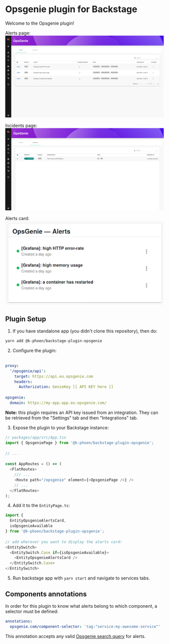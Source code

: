 # Opsgenie plugin for Backstage

Welcome to the Opsgenie plugin!

Alerts page:
![Opsgenie alerts page](./docs/opsgenie-alerts-page.png)

Incidents page:
![Opsgenie incidents page](./docs/opsgenie-incidents-page.png)

Alerts card:
![Opsgenie alerts card](./docs/opsgenie-alerts-card.png)

## Plugin Setup

1. If you have standalone app (you didn't clone this repository), then do:

```bash
yarn add @k-phoen/backstage-plugin-opsgenie
```

2. Configure the plugin:

```yaml

proxy:
  '/opsgenie/api':
    target: https://api.eu.opsgenie.com
    headers:
      Authorization: GenieKey [[ API KEY here ]]

opsgenie:
  domain: https://my-app.app.eu.opsgenie.com/
```

**Note:** this plugin requires an API key issued from an integration. They can be retrieved from the "Settings" tab and then "Integrations" tab.

3. Expose the plugin to your Backstage instance:

```ts
// packages/app/src/App.tsx
import { OpsgeniePage } from '@k-phoen/backstage-plugin-opsgenie';

// ...

const AppRoutes = () => (
  <FlatRoutes>
    /// ...
    <Route path="/opsgenie" element={<OpsgeniePage />} />
    // ...
  </FlatRoutes>
);
```

4. Add it to the `EntityPage.ts`:

```ts
import {
  EntityOpsgenieAlertsCard,
  isOpsgenieAvailable
} from '@k-phoen/backstage-plugin-opsgenie';

// add wherever you want to display the alerts card:
<EntitySwitch>
  <EntitySwitch.Case if={isOpsgenieAvailable}>
    <EntityOpsgenieAlertsCard />
  </EntitySwitch.Case>
</EntitySwitch>
```

5. Run backstage app with `yarn start` and navigate to services tabs.


## Components annotations

In order for this plugin to know what alerts belong to which component, a selector must
be defined:

```yml
annotations:
  opsgenie.com/component-selector: 'tag:"service:my-awesome-service"'
```

This annotation accepts any valid [Opsgenie search query](https://support.atlassian.com/opsgenie/docs/search-queries-for-alerts/) for alerts.